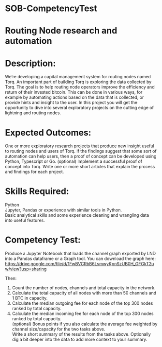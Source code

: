 # SOB-CompetencyTest

# Routing Node research and automation

# Description:

We’re developing a capital management system for routing nodes named Torq. An important part of building Torq is exploring the data collected by Torq. The goal is to help routing node operators improve the efficiency and return of their invested bitcoin. This can be done in various ways, for example by automating actions based on the data that is collected, or provide hints and insight to the user. In this project you will get the opportunity to dive into several exploratory projects on the cutting edge of lightning and routing nodes. <br>

# Expected Outcomes:

One or more exploratory research projects that produce new insight useful to routing nodes and users of Torq.
If the findings suggest that some sort of automation can help users, then a proof of concept can be developed using Python, Typescript or Go.
(optional) Implement a successful proof of concept into Torq.
Write one or more short articles that explain the process and findings for each project. <br>

# Skills Required: 

Python <br>
Jupyter, Pandas or experience with similar tools in Python. <br>
Basic analytical skills and some experience cleaning and wrangling data into useful features. <br>

# Competency Test:
Produce a Jupyter Notebook that loads the channel graph exported by LND into a Pandas dataframe or a Graph tool.
You can download the graph here:
https://drive.google.com/file/d/1FwBVCRbB6LsmwyKpnSzUB0H_GFGkT2uw/view?usp=sharing

Then:

1) Count the number of nodes, channels and total capacity in the network. <br>
2) Calculate the total capacity of all nodes with more than 50 channels and 1 BTC in capacity. <br>
3) Calculate the median outgoing fee for each node of the top 300 nodes ranked by total capacity. <br>
4) Calculate the median incoming fee for each node of the top 300 nodes ranked by total capacity. <br>
(optional) Bonus points if you also calculate the average fee weighted by channel size/capacity for the two tasks above. <br>
Write a short summary of the results from the tasks above. Optionally dig a bit deeper into the data to add more context to your summary. <br>
